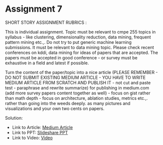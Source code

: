 # Assignment 7
SHORT STORY ASSIGNMENT RUBRICS :

 

This is individual assignment. Topic must be relevant to cmpe 255 topics in syllabus - like clustering, dimensionality reduction, data mining, frequent pattern mining etc.,. Do not try to put generic machine learning submissions. It must be relevant to data mining topic. Please check recent conferences on kddi, data mining for ideas of papers that are accepted. The papers must be accepted in good conference - or survey must be exhaustive in a field and latest if possible. 

Turn the content of the paper/topic into a nice article (PLEASE REMEMBER - DO NOT SUBMIT EXISTING MEDIUM ARTICLE - YOU HAVE TO WRITE MEDIUM ARTICLE FROM SCRATCH AND PUBLISH IT  - not cut and paste test - paraphrase and rewrite summarize)  for publishing in medium.com (add more survey papers content together as well) - focus on gist rather than math depth - focus on architecture, ablation studies, metrics etc.,. rather than going into the weeds deeply. as many pictures and visualizations and your own two cents on papers.  

Solution: 
* Link to  Article:  [Medium Article](https://addy07.medium.com/navigating-the-financial-world-with-ai-a-new-frontier-in-sentiment-analysis-757e34c29e8d)
* Link to PPT: [ Slideshare PPT](https://www.slideshare.net/patiladiti752/enhancing-financial-sentiment-analysis-via-retrieval-augmented-large-language-modelspdf)
* Link to Video: [Video](https://www.youtube.com/watch?v=mTQ9KeUiDi8)
